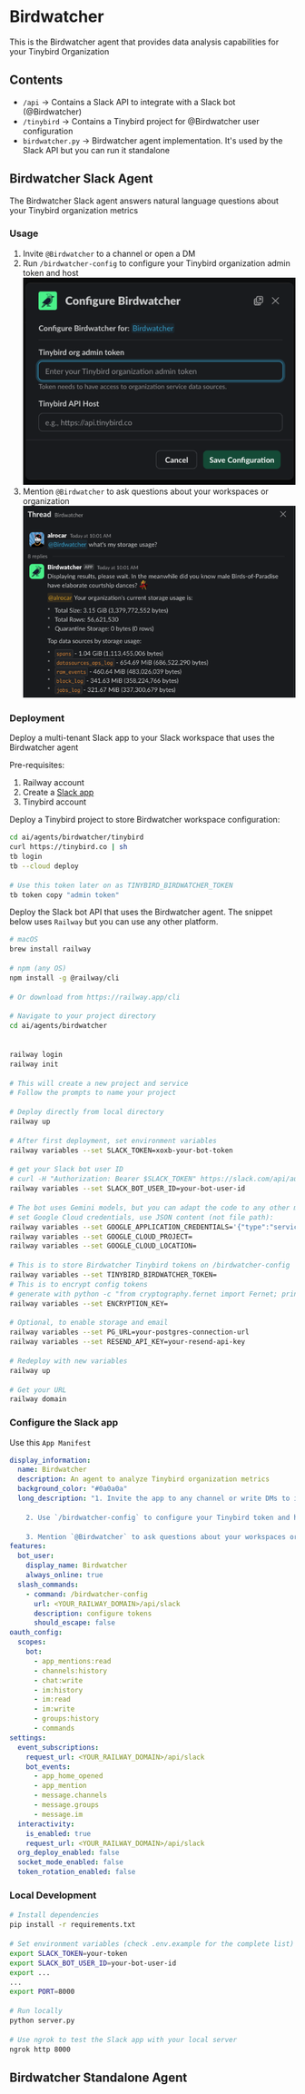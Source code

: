 # Birdwatcher

This is the Birdwatcher agent that provides data analysis capabilities for your Tinybird Organization

## Contents

- `/api` -> Contains a Slack API to integrate with a Slack bot (@Birdwatcher)
- `/tinybird` -> Contains a Tinybird project for @Birdwatcher user configuration
- `birdwatcher.py` -> Birdwatcher agent implementation. It's used by the Slack API but you can run it standalone

## Birdwatcher Slack Agent

The Birdwatcher Slack agent answers natural language questions about your Tinybird organization metrics

### Usage

1. Invite `@Birdwatcher` to a channel or open a DM
2. Run `/birdwatcher-config` to configure your Tinybird organization admin token and host
![birdwatcher-config](./birdwatcher-config.png)
3. Mention `@Birdwatcher` to ask questions about your workspaces or organization
![birdwatcher-thread](./birdwatcher-thread.png)

### Deployment

Deploy a multi-tenant Slack app to your Slack workspace that uses the Birdwatcher agent

Pre-requisites:
1. Railway account
2. Create a [Slack app](https://api.slack.com/apps)
3. Tinybird account

Deploy a Tinybird project to store Birdwatcher workspace configuration:

```bash
cd ai/agents/birdwatcher/tinybird
curl https://tinybird.co | sh
tb login
tb --cloud deploy

# Use this token later on as TINYBIRD_BIRDWATCHER_TOKEN
tb token copy "admin token"
```

Deploy the Slack bot API that uses the Birdwatcher agent. The snippet below uses `Railway` but you can use any other platform.

```bash
# macOS
brew install railway

# npm (any OS)
npm install -g @railway/cli

# Or download from https://railway.app/cli

# Navigate to your project directory
cd ai/agents/birdwatcher
   

railway login
railway init
   
# This will create a new project and service
# Follow the prompts to name your project
   
# Deploy directly from local directory
railway up
   
# After first deployment, set environment variables
railway variables --set SLACK_TOKEN=xoxb-your-bot-token

# get your Slack bot user ID
# curl -H "Authorization: Bearer $SLACK_TOKEN" https://slack.com/api/auth.test
railway variables --set SLACK_BOT_USER_ID=your-bot-user-id
   
# The bot uses Gemini models, but you can adapt the code to any other model
# set Google Cloud credentials, use JSON content (not file path):
railway variables --set GOOGLE_APPLICATION_CREDENTIALS='{"type":"service_account","project_id":"your-project-id","private_key_id":"...","private_key":"-----BEGIN PRIVATE KEY-----\n...\n-----END PRIVATE KEY-----\n","client_email":"...","client_id":"...","auth_uri":"https://accounts.google.com/o/oauth2/auth","token_uri":"https://oauth2.googleapis.com/token","auth_provider_x509_cert_url":"https://www.googleapis.com/oauth2/v1/certs","client_x509_cert_url":"..."}'
railway variables --set GOOGLE_CLOUD_PROJECT=
railway variables --set GOOGLE_CLOUD_LOCATION=

# This is to store Birdwatcher Tinybird tokens on /birdwatcher-config
railway variables --set TINYBIRD_BIRDWATCHER_TOKEN=
# This is to encrypt config tokens
# generate with python -c "from cryptography.fernet import Fernet; print(Fernet.generate_key().decode())" or similar
railway variables --set ENCRYPTION_KEY=

# Optional, to enable storage and email
railway variables --set PG_URL=your-postgres-connection-url
railway variables --set RESEND_API_KEY=your-resend-api-key
   
# Redeploy with new variables
railway up

# Get your URL
railway domain
```

### Configure the Slack app

Use this `App Manifest`

```yaml
display_information:
  name: Birdwatcher
  description: An agent to analyze Tinybird organization metrics
  background_color: "#0a0a0a"
  long_description: "1. Invite the app to any channel or write DMs to it\r

    2. Use `/birdwatcher-config` to configure your Tinybird token and host\r

    3. Mention `@Birdwatcher` to ask questions about your workspaces or organization"
features:
  bot_user:
    display_name: Birdwatcher
    always_online: true
  slash_commands:
    - command: /birdwatcher-config
      url: <YOUR_RAILWAY_DOMAIN>/api/slack
      description: configure tokens
      should_escape: false
oauth_config:
  scopes:
    bot:
      - app_mentions:read
      - channels:history
      - chat:write
      - im:history
      - im:read
      - im:write
      - groups:history
      - commands
settings:
  event_subscriptions:
    request_url: <YOUR_RAILWAY_DOMAIN>/api/slack
    bot_events:
      - app_home_opened
      - app_mention
      - message.channels
      - message.groups
      - message.im
  interactivity:
    is_enabled: true
    request_url: <YOUR_RAILWAY_DOMAIN>/api/slack
  org_deploy_enabled: false
  socket_mode_enabled: false
  token_rotation_enabled: false
```

### Local Development

```bash
# Install dependencies
pip install -r requirements.txt

# Set environment variables (check .env.example for the complete list)
export SLACK_TOKEN=your-token
export SLACK_BOT_USER_ID=your-bot-user-id
export ...
...
export PORT=8000

# Run locally
python server.py

# Use ngrok to test the Slack app with your local server
ngrok http 8000
```

## Birdwatcher Standalone Agent


